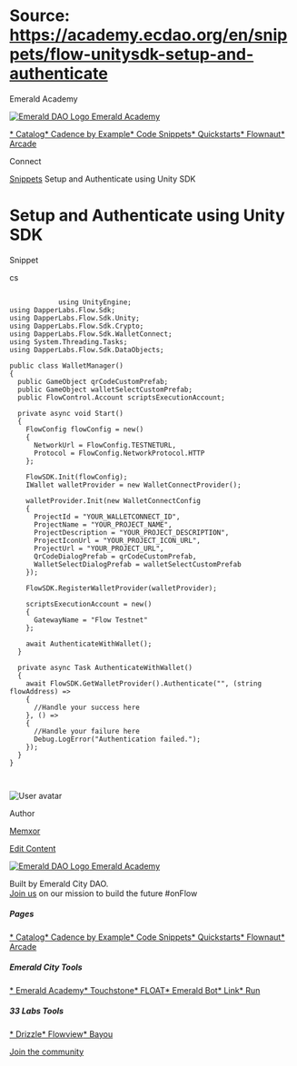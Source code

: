 # Source: https://academy.ecdao.org/en/snippets/flow-unitysdk-setup-and-authenticate

Emerald Academy





[![Emerald DAO Logo](/ea-logo.png)
Emerald Academy](/en/)


[* Catalog](/en/catalog)[* Cadence by Example](/en/cadence-by-example)[* Code Snippets](/en/snippets)[* Quickstarts](/en/quickstarts)[* Flownaut](https://flownaut.ecdao.org)[* Arcade](https://arcade.ecdao.org)

Connect



[Snippets](/en/snippets)
Setup and Authenticate using Unity SDK

# Setup and Authenticate using Unity SDK

Snippet

cs

```
		
			using UnityEngine;
using DapperLabs.Flow.Sdk;
using DapperLabs.Flow.Sdk.Unity;
using DapperLabs.Flow.Sdk.Crypto;
using DapperLabs.Flow.Sdk.WalletConnect;
using System.Threading.Tasks;
using DapperLabs.Flow.Sdk.DataObjects;

public class WalletManager()
{
  public GameObject qrCodeCustomPrefab;
  public GameObject walletSelectCustomPrefab;
  public FlowControl.Account scriptsExecutionAccount;

  private async void Start()
  {
    FlowConfig flowConfig = new()
    {
      NetworkUrl = FlowConfig.TESTNETURL,
      Protocol = FlowConfig.NetworkProtocol.HTTP
    };

    FlowSDK.Init(flowConfig);
    IWallet walletProvider = new WalletConnectProvider();

    walletProvider.Init(new WalletConnectConfig
    {
      ProjectId = "YOUR_WALLETCONNECT_ID",
      ProjectName = "YOUR_PROJECT_NAME",
      ProjectDescription = "YOUR_PROJECT_DESCRIPTION",
      ProjectIconUrl = "YOUR_PROJECT_ICON_URL",
      ProjectUrl = "YOUR_PROJECT_URL",
      QrCodeDialogPrefab = qrCodeCustomPrefab,
      WalletSelectDialogPrefab = walletSelectCustomPrefab
    });

    FlowSDK.RegisterWalletProvider(walletProvider);

    scriptsExecutionAccount = new()
    {
      GatewayName = "Flow Testnet"
    };

    await AuthenticateWithWallet();
  }

  private async Task AuthenticateWithWallet()
  {
    await FlowSDK.GetWalletProvider().Authenticate("", (string flowAddress) =>
    {
      //Handle your success here
    }, () =>
    {
      //Handle your failure here
      Debug.LogError("Authentication failed.");
    });
  }
}
		 
	
```

![User avatar](https://i.imgur.com/Nfww3sn.png)

Author

[Memxor](https://twitter.com/memxor_)

[Edit Content](https://github.com/emerald-dao/emerald-academy-v2/tree/main/src/lib/content/snippets/flow-unitysdk-setup-and-authenticate/readme.md)



[![Emerald DAO Logo](/ea-logo.png)
Emerald Academy](/en/)

Built by Emerald City DAO.  
[Join us](https://discord.gg/emerald-city-906264258189332541) on our mission to build the future #onFlow

##### Pages

[* Catalog](/en/catalog)[* Cadence by Example](/en/cadence-by-example)[* Code Snippets](/en/snippets)[* Quickstarts](/en/quickstarts)[* Flownaut](https://flownaut.ecdao.org)[* Arcade](https://arcade.ecdao.org)


##### Emerald City Tools

[* Emerald Academy](https://academy.ecdao.org/)[* Touchstone](https://touchstone.city/)[* FLOAT](https://floats.city/)[* Emerald Bot](https://bot.ecdao.org/)[* Link](https://link.ecdao.org/)[* Run](https://run.ecdao.org/)


##### 33 Labs Tools

[* Drizzle](https://drizzle33.app/)[* Flowview](https://flowview.app/)[* Bayou](https://bayou33.app/)

[Join the community](https://discord.gg/emerald-city-906264258189332541)